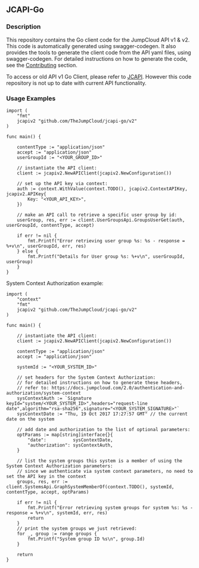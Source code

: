 ## JCAPI-Go

### Description ###

This repository contains the Go client code for the JumpCloud API v1 & v2. This code is automatically generated using swagger-codegen.
It also provides the tools to generate the client code from the API yaml files, using swagger-codegen.
For detailed instructions on how to generate the code, see the [Contributing](CONTRIBUTING.md) section.

To access or old API v1 Go Client, please refer to [JCAPI](https://github.com/TheJumpCloud/jcapi). However this code repository is not up to date with current API functionality. 


### Usage Examples

```golang
import (
	"fmt"
	jcapiv2 "github.com/TheJumpCloud/jcapi-go/v2"
)

func main() {

	contentType := "application/json"
	accept := "application/json"
	userGroupId := "<YOUR_GROUP_ID>"

	// instantiate the API client:
	client := jcapiv2.NewAPIClient(jcapiv2.NewConfiguration())

	// set up the API key via context:
	auth := context.WithValue(context.TODO(), jcapiv2.ContextAPIKey, jcapiv2.APIKey{
		Key: "<YOUR_API_KEY>",
	})

	// make an API call to retrieve a specific user group by id:
	userGroup, res, err := client.UserGroupsApi.GroupsUserGet(auth, userGroupId, contentType, accept)

	if err != nil {
		fmt.Printf("Error retrieving user group %s: %s - response = %+v\n", userGroupId, err, res)
	} else {
		fmt.Printf("Details for User group %s: %+v\n", userGroupId, userGroup)
	}
}
```

System Context Authorization example:

```golang
import (
	"context"
	"fmt"
	jcapiv2 "github.com/TheJumpCloud/jcapi-go/v2"
)

func main() {

	// instantiate the API client:
	client := jcapiv2.NewAPIClient(jcapiv2.NewConfiguration())

	contentType := "application/json"
	accept := "application/json"

	systemId := "<YOUR_SYSTEM_ID>"

	// set headers for the System Context Authorization:
	// for detailed instructions on how to generate these headers,
	// refer to: https://docs.jumpcloud.com/2.0/authentication-and-authorization/system-context
	sysContextAuth := `Signature keyId="system/<YOUR_SYSTEM_ID>",headers="request-line date",algorithm="rsa-sha256",signature="<YOUR_SYSTEM_SIGNATURE>"`
	sysContextDate := "Thu, 19 Oct 2017 17:27:57 GMT" // the current date on the system

	// add date and authorization to the list of optional parameters:
	optParams := map[string]interface{}{
		"date":          sysContextDate,
		"authorization": sysContextAuth,
	}

	// list the system groups this system is a member of using the System Context Authorization parameters:
	// since we authenticate via system context parameters, no need to set the API key in the context
	groups, res, err := client.SystemsApi.GraphSystemMemberOf(context.TODO(), systemId, contentType, accept, optParams)

	if err != nil {
		fmt.Printf("Error retrieving system groups for system %s: %s - response = %+v\n", systemId, err, res)
		return
	}
	// print the system groups we just retrieved:
	for _, group := range groups {
		fmt.Printf("System group ID %s\n", group.Id)
	}

	return
}

```
